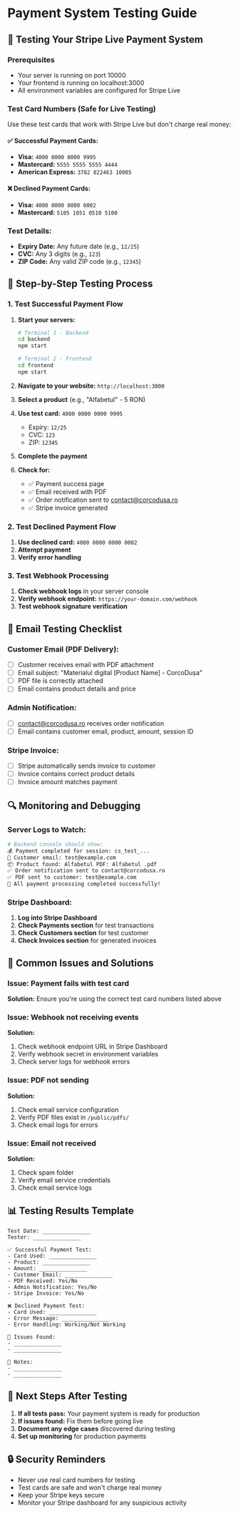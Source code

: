 # Payment System Testing Guide

## 🧪 Testing Your Stripe Live Payment System

### Prerequisites
- Your server is running on port 10000
- Your frontend is running on localhost:3000
- All environment variables are configured for Stripe Live

### Test Card Numbers (Safe for Live Testing)

Use these test cards that work with Stripe Live but don't charge real money:

#### ✅ Successful Payment Cards:
- **Visa:** `4000 0000 0000 9995`
- **Mastercard:** `5555 5555 5555 4444`
- **American Express:** `3782 822463 10005`

#### ❌ Declined Payment Cards:
- **Visa:** `4000 0000 0000 0002`
- **Mastercard:** `5105 1051 0510 5100`

### Test Details:
- **Expiry Date:** Any future date (e.g., `12/25`)
- **CVC:** Any 3 digits (e.g., `123`)
- **ZIP Code:** Any valid ZIP code (e.g., `12345`)

## 🧪 Step-by-Step Testing Process

### 1. **Test Successful Payment Flow**

1. **Start your servers:**
   ```bash
   # Terminal 1 - Backend
   cd backend
   npm start
   
   # Terminal 2 - Frontend
   cd frontend
   npm start
   ```

2. **Navigate to your website:** `http://localhost:3000`

3. **Select a product** (e.g., "Alfabetul" - 5 RON)

4. **Use test card:** `4000 0000 0000 9995`
   - Expiry: `12/25`
   - CVC: `123`
   - ZIP: `12345`

5. **Complete the payment**

6. **Check for:**
   - ✅ Payment success page
   - ✅ Email received with PDF
   - ✅ Order notification sent to contact@corcodusa.ro
   - ✅ Stripe invoice generated

### 2. **Test Declined Payment Flow**

1. **Use declined card:** `4000 0000 0000 0002`
2. **Attempt payment**
3. **Verify error handling**

### 3. **Test Webhook Processing**

1. **Check webhook logs** in your server console
2. **Verify webhook endpoint:** `https://your-domain.com/webhook`
3. **Test webhook signature verification**

## 📧 Email Testing Checklist

### Customer Email (PDF Delivery):
- [ ] Customer receives email with PDF attachment
- [ ] Email subject: "Materialul digital [Product Name] - CorcoDușa"
- [ ] PDF file is correctly attached
- [ ] Email contains product details and price

### Admin Notification:
- [ ] contact@corcodusa.ro receives order notification
- [ ] Email contains customer email, product, amount, session ID

### Stripe Invoice:
- [ ] Stripe automatically sends invoice to customer
- [ ] Invoice contains correct product details
- [ ] Invoice amount matches payment

## 🔍 Monitoring and Debugging

### Server Logs to Watch:
```bash
# Backend console should show:
💰 Payment completed for session: cs_test_...
📧 Customer email: test@example.com
📦 Product found: Alfabetul PDF: Alfabetul .pdf
✅ Order notification sent to contact@corcodusa.ro
✅ PDF sent to customer: test@example.com
🎉 All payment processing completed successfully!
```

### Stripe Dashboard:
1. **Log into Stripe Dashboard**
2. **Check Payments section** for test transactions
3. **Check Customers section** for test customer
4. **Check Invoices section** for generated invoices

## 🚨 Common Issues and Solutions

### Issue: Payment fails with test card
**Solution:** Ensure you're using the correct test card numbers listed above

### Issue: Webhook not receiving events
**Solution:** 
1. Check webhook endpoint URL in Stripe Dashboard
2. Verify webhook secret in environment variables
3. Check server logs for webhook errors

### Issue: PDF not sending
**Solution:**
1. Check email service configuration
2. Verify PDF files exist in `/public/pdfs/`
3. Check email logs for errors

### Issue: Email not received
**Solution:**
1. Check spam folder
2. Verify email service credentials
3. Check email service logs

## 📊 Testing Results Template

```
Test Date: _______________
Tester: _______________

✅ Successful Payment Test:
- Card Used: _______________
- Product: _______________
- Amount: _______________
- Customer Email: _______________
- PDF Received: Yes/No
- Admin Notification: Yes/No
- Stripe Invoice: Yes/No

❌ Declined Payment Test:
- Card Used: _______________
- Error Message: _______________
- Error Handling: Working/Not Working

🔧 Issues Found:
- _______________
- _______________

📝 Notes:
- _______________
- _______________
```

## 🎯 Next Steps After Testing

1. **If all tests pass:** Your payment system is ready for production
2. **If issues found:** Fix them before going live
3. **Document any edge cases** discovered during testing
4. **Set up monitoring** for production payments

## 🔒 Security Reminders

- Never use real card numbers for testing
- Test cards are safe and won't charge real money
- Keep your Stripe keys secure
- Monitor your Stripe dashboard for any suspicious activity 